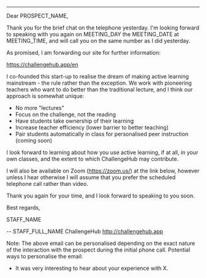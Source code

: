 ---
Dear PROSPECT_NAME,

Thank you for the brief chat on the telephone yesterday.
I'm looking forward to speaking with you again on MEETING_DAY the MEETING_DATE at MEETING_TIME, and will call you on the same number as I did yesterday.

As promised, I am forwarding our site for further information:

https://challengehub.app/en

I co-founded this start-up to realise the dream of making active learning mainstream - the rule rather than the exception.
We work with pioneering teachers who want to do better than the traditional lecture, and I think our approach is somewhat unique:

- No more "lectures"
- Focus on the challenge, not the reading
- Have students take ownership of their learning
- Increase teacher efficiency (lower barrier to better teaching)
- Pair students automatically in class for personalised peer instruction (coming soon)

I look forward to learning about how you use active learning, if at all, in your own classes, and the extent to which ChallengeHub may contribute.

I will also be available on Zoom (https://zoom.us/) at the link below, however unless I hear otherwise I will assume that you prefer the scheduled telephone call rather than video.

Thank you again for your time, and I look forward to speaking to you soon.

Best regards,

STAFF_NAME

--
STAFF_FULL_NAME
ChallengeHub
http://challengehub.app

Note: The above email can be personalised depending on the exact nature of the interaction with the prospect during the initial phone call.
Potential ways to personalise the email:
- It was very interesting to hear about your experience with X.

